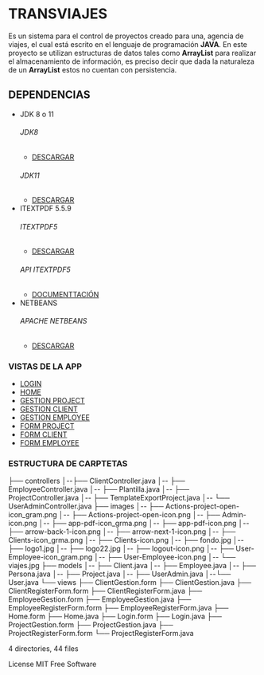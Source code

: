 #  TRANSVIAJES

Es un sistema para el control de proyectos creado para una, agencia de viajes, el cual está escrito en el lenguaje de programación **JAVA**. En este proyecto se utilizan estructuras de datos tales como **ArrayList** para realizar el almacenamiento de información, es preciso decir que dada la naturaleza de un **ArrayList** estos no cuentan con persistencia.

## DEPENDENCIAS

- JDK 8 o 11
    ###### JDK8
    - [DESCARGAR](https://www.oracle.com/co/java/technologies/javase/javase8-archive-downloads.html)
    ###### JDK11
    - [DESCARGAR](https://www.oracle.com/co/java/technologies/javase/jdk11-archive-downloads.html) 
- ITEXTPDF 5.5.9
    ###### ITEXTPDF5
    - [DESCARGAR](https://jar-download.com/artifacts/com.itextpdf/itextpdf/5.5.9/source-code)
    ###### API ITEXTPDF5
    - [DOCUMENTTACIÓN](https://api.itextpdf.com/iText5/java/5.5.9/)
- NETBEANS
    ###### APACHE NETBEANS
    - [DESCARGAR](https://netbeans.apache.org/download/index.html)

### VISTAS DE LA APP

- [LOGIN](https://drive.google.com/file/d/10n1c-ByshU0ZuvRSR3ZHCBXCWocYobX3/view?usp=sharing)
- [HOME](https://drive.google.com/file/d/1hZRSE2fEWZ_S_1X55zfNbpt8TPYnFwx_/view?usp=sharing)
- [GESTION PROJECT](https://drive.google.com/file/d/1Xv6X7PwWRzpl_Gw51fOn7yW_9--fW1JE/view?usp=sharing)
- [GESTION CLIENT](https://drive.google.com/file/d/1OYF3olsMzRQJsHkJ-RbucB2DDQ4GQrJW/view)
- [GESTION EMPLOYEE](https://drive.google.com/file/d/14wl20F3hujtHtcDeAnCNU42hYo_pU4a0/view?usp=sharing)
- [FORM PROJECT](https://drive.google.com/file/d/1Qe_8RB1iYJZlobX8Yy043mBUxEnnsvV7/view)
- [FORM CLIENT](https://drive.google.com/file/d/1r9stBMzys3-GpGXpzbQVptmcBrY0Pw2h/view)
- [FORM EMPLOYEE](https://drive.google.com/file/d/1bKxE8XywrTUYdF1eXHrM1ClyIgMz2l_9/view)

### ESTRUCTURA DE CARPTETAS

├── controllers
│--├── ClientController.java
│-- ├── EmployeeController.java
│-- ├── Plantilla.java
│-- ├── ProjectController.java
│-- ├── TemplateExportProject.java
│-- └── UserAdminController.java
├── images
│-- ├── Actions-project-open-icon_gram.png
│-- ├── Actions-project-open-icon.png
│-- ├── Admin-icon.png
│-- ├── app-pdf-icon_grma.png
│-- ├── app-pdf-icon.png
│-- ├── arrow-back-1-icon.png
│-- ├── arrow-next-1-icon.png
│-- ├── Clients-icon_grma.png
│-- ├── Clients-icon.png
│-- ├── fondo.jpg
│-- ├── logo1.jpg
│-- ├── logo22.jpg
│-- ├── logout-icon.png
│-- ├── User-Employee-icon_gram.png
│-- ├── User-Employee-icon.png
│-- └── viajes.jpg
├── models
│-- ├── Client.java
│-- ├── Employee.java
│-- ├── Persona.java
│-- ├── Project.java
│-- ├── UserAdmin.java
│--└── User.java
└── views
    ├── ClientGestion.form
    ├── ClientGestion.java
    ├── ClientRegisterForm.form
    ├── ClientRegisterForm.java
    ├── EmployeeGestion.form
    ├── EmployeeGestion.java
    ├── EmployeeRegisterForm.form
    ├── EmployeeRegisterForm.java
    ├── Home.form
    ├── Home.java
    ├── Login.form
    ├── Login.java
    ├── ProjectGestion.form
    ├── ProjectGestion.java
    ├── ProjectRegisterForm.form
    └── ProjectRegisterForm.java

4 directories, 44 files

License
MIT
Free Software
